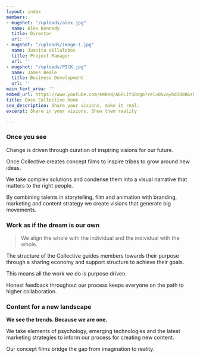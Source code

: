```yaml
---
layout: index
members:
- mugshot: "/uploads/alex.jpg"
  name: Alex Kennedy
  title: Director
  url: ''
- mugshot: "/uploads/image-1.jpg"
  name: Juanita Villalobos
  title: Project Manager
  url: ''
- mugshot: "/uploads/PICK.jpg"
  name: James Beale
  title: Business Development
  url: ''
main_text_area: ''
embed_url: https://www.youtube.com/embed/A6RLit5Bzgo?rel=0&vq=hd1080&showinfo=0&autoplay=1
title: Once Collective Home
seo_description: Share your visions, make it real.
excerpt: Share in your visions. Show them reality

---
```

### **Once you see**

Change is driven through curation of inspiring visions for our future.

Once Collective creates concept films to inspire tribes to grow around new ideas.

We take complex solutions and condense them into a visual narrative that matters to the right people.

By combining talents in storytelling, film and animation with branding, marketing and content strategy we create visions that generate big movements. 

### **Work as if the dream is our own**

> We align the whole with the individual and the individual with the whole.

The structure of the Collective guides members towards their purpose through a sharing economy and support structure to achieve their goals.

This means all the work we do is purpose driven.

Honest feedback throughout our process keeps everyone on the path to higher collaboration. 

### Content for a new landscape

**We see the trends. Because we are one.**

We take elements of psychology, emerging technologies and the latest marketing strategies to inform our process for creating new content.

Our concept films bridge the gap from imagination to reality.